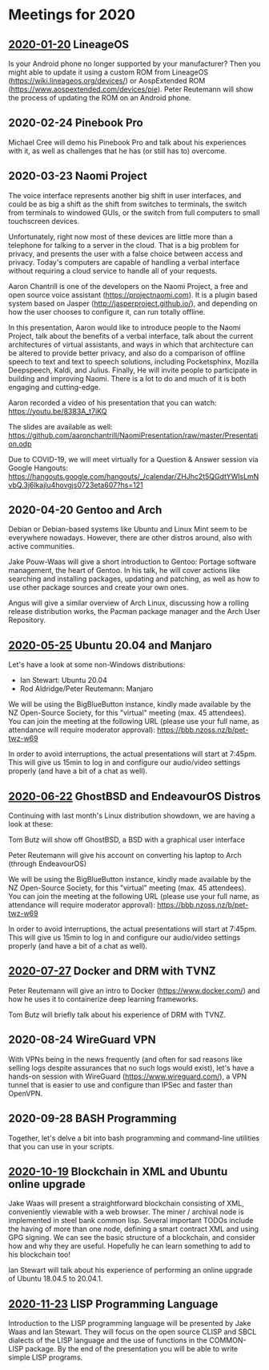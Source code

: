 # Meetings for 2020

## [2020-01-20](2020-01-20) LineageOS

Is your Android phone no longer supported by your manufacturer? Then you might able to update it using a custom ROM from LineageOS (https://wiki.lineageos.org/devices/) or AospExtended ROM (https://www.aospextended.com/devices/pie). Peter Reutemann will show the process of updating the ROM on an Android phone.

## 2020-02-24 Pinebook Pro

Michael Cree will demo his Pinebook Pro and talk about his experiences with it, as well as challenges that he has (or still has to) overcome.

## 2020-03-23 Naomi Project

The voice interface represents another big shift in user interfaces, and could be as big a shift as the shift from switches to terminals, the switch from terminals to windowed GUIs, or the switch from full computers to small touchscreen devices.

Unfortunately, right now most of these devices are little more than a telephone for talking to a server in the cloud. That is a big problem for privacy, and presents the user with a false choice between access and privacy. Today's computers are capable of handling a verbal interface without requiring a cloud service to handle all of your requests.

Aaron Chantrill is one of the developers on the Naomi Project, a free and open source voice assistant (https://projectnaomi.com). It is a plugin based system based on Jasper (http://jasperproject.github.io/), and depending on how the user chooses to configure it, can run totally offline.

In this presentation, Aaron would like to introduce people to the Naomi Project, talk about the benefits of a verbal interface, talk about the current architectures of virtual assistants, and ways in which that architecture can be altered to provide better privacy, and also do a comparison of offline speech to text and text to speech solutions, including Pocketsphinx, Mozilla Deepspeech, Kaldi, and Julius. Finally, He will invite people to participate in building and improving Naomi. There is a lot to do and much of it is both engaging and cutting-edge.

Aaron recorded a video of his presentation that you can watch:
https://youtu.be/8383A_t7iKQ

The slides are available as well:
https://github.com/aaronchantrill/NaomiPresentation/raw/master/Presentation.odp

Due to COVID-19, we will meet virtually for a Question & Answer session via Google Hangouts:
https://hangouts.google.com/hangouts/_/calendar/ZHJhc2t5QGdtYWlsLmNvbQ.3j6lkajlu4hovgjs0723eta607?hs=121

## 2020-04-20 Gentoo and Arch

Debian or Debian-based systems like Ubuntu and Linux Mint seem to be everywhere nowadays. However, there are other distros around, also with active communities.

Jake Pouw-Waas will give a short introduction to Gentoo: Portage software management, the heart of Gentoo. In his talk, he will cover actions like searching and installing packages, updating and patching, as well as how to use other package sources and create your own ones.

Angus will give a similar overview of Arch Linux, discussing how a rolling release distribution works, the Pacman package manager and the Arch User Repository.

## [2020-05-25](2020-05-25) Ubuntu 20.04 and Manjaro

Let's have a look at some non-Windows distributions:

* Ian Stewart: Ubuntu 20.04
* Rod Aldridge/Peter Reutemann: Manjaro

We will be using the BigBlueButton instance, kindly made available by the NZ Open-Source Society, for this "virtual" meeting (max. 45 attendees). You can join the meeting at the following URL (please use your full name, as attendance will require moderator approval):
https://bbb.nzoss.nz/b/pet-twz-w69

In order to avoid interruptions, the actual presentations will start at 7:45pm. This will give us 15min to log in and configure our audio/video settings properly (and have a bit of a chat as well).

## [2020-06-22](2020-06-22) GhostBSD and EndeavourOS Distros

Continuing with last month's Linux distribution showdown, we are having a look at these:

Tom Butz will show off GhostBSD, a BSD with a graphical user interface
    
Peter Reutemann will give his account on converting his laptop to Arch (through EndeavourOS)

We will be using the BigBlueButton instance, kindly made available by the NZ Open-Source Society, for this "virtual" meeting (max. 45 attendees). You can join the meeting at the following URL (please use your full name, as attendance will require moderator approval):
https://bbb.nzoss.nz/b/pet-twz-w69

In order to avoid interruptions, the actual presentations will start at 7:45pm. This will give us 15min to log in and configure our audio/video settings properly (and have a bit of a chat as well).

## [2020-07-27](2020-07-27) Docker and DRM with TVNZ

Peter Reutemann will give an intro to Docker (https://www.docker.com/) and how he uses it to containerize deep learning frameworks.

Tom Butz will briefly talk about his experience of DRM with TVNZ.

## 2020-08-24 WireGuard VPN

With VPNs being in the news frequently (and often for sad reasons like selling logs despite assurances that no such logs would exist), let's have a hands-on session with WireGuard (https://www.wireguard.com/), a VPN tunnel that is easier to use and configure than IPSec and faster than OpenVPN.

## 2020-09-28 BASH Programming

Together, let's delve a bit into bash programming and command-line utilities that you can use in your scripts.

## [2020-10-19](2020-10-19) Blockchain in XML and Ubuntu online upgrade

Jake Waas will present a straightforward blockchain consisting of XML,
conveniently viewable with a web browser. The miner / archival node is
implemented in steel bank common lisp. Several important TODOs include the having of more than one node, defining a smart contract XML and using GPG signing. We can see the basic structure of a blockchain, and consider how and why they are useful. Hopefully he can learn something to add to his blockchain too!

Ian Stewart will talk about his experience of performing an online upgrade of Ubuntu 18.04.5 to 20.04.1.

## [2020-11-23](2020-11-23) LISP Programming Language

Introduction to the LISP programming language will be presented by Jake Waas and Ian Stewart. They will focus on the open source CLISP and SBCL dialects of the LISP language and the use of functions in the COMMON-LISP package. By the end of the presentation you will be able to write simple LISP programs.

